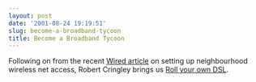 ```yaml
---
layout: post
date: '2001-08-24 19:19:51'
slug: become-a-broadband-tycoon
title: Become a Broadband Tycoon
---
```


Following on from the recent [Wired article](http://www.pixelised.com/px_forum.php?aid=141) on setting up neighbourhood wireless net access, Robert Cringley brings us [Roll your own DSL](http://www.pbs.org/cringely/pulpit/pulpit20010823.html).